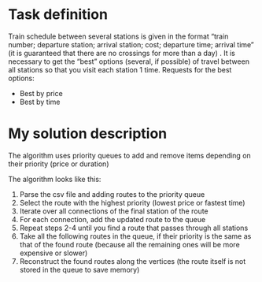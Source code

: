 # Task definition
Train schedule between several stations is given in the format “train number; departure station; arrival station; cost; departure time; arrival time” (it is guaranteed that there are no crossings for more than a day) . It is necessary to get the “best” options (several, if possible) of travel between all stations so that you visit each station 1 time. Requests for the best options:
* Best by price
* Best by time


# My solution description
The algorithm uses priority queues to add and remove items depending on their priority (price or duration)

The algorithm looks like this:
1. Parse the csv file and adding routes to the priority queue
2. Select the route with the highest priority (lowest price or fastest time)
3. Iterate over all connections of the final station of the route
4. For each connection, add the updated route to the queue
5. Repeat steps 2-4 until you find a route that passes through all stations
6. Take all the following routes in the queue, if their priority is the same as that of the found route (because all the remaining ones will be more expensive or slower)
7. Reconstruct the found routes along the vertices (the route itself is not stored in the queue to save memory)
